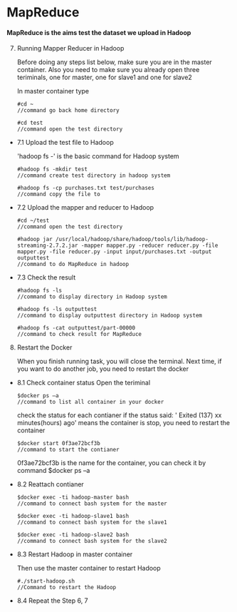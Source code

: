 	
# MapReduce
#### MapReduce is the aims test the dataset we upload in Hadoop

7. Running Mapper Reducer in Hadoop

	Before doing any steps list below, make sure you are in the master container.
	Also you need to make sure you already open three teriminals, one for master, one for slave1 and one for slave2
	
	In master container type
 	 ```
	#cd ~
	//command go back home directory
 	 ```
  	```
	#cd test
	//command open the test directory
	```
  
* 7.1 Upload the test file to Hadoop
	
	'hadoop fs -' is the basic command for Hadoop system
	```
	#hadoop fs -mkdir test
	//command create test directory in hadoop system 
	```
  	```
	#hadoop fs -cp purchases.txt test/purchases
	//command copy the file to 
  	```
* 7.2 Upload the mapper and reducer to Hadoop
	
	```
	#cd ~/test
	//command open the test directory
	```
	```
	#hadoop jar /usr/local/hadoop/share/hadoop/tools/lib/hadoop-streaming-2.7.2.jar -mapper mapper.py -reducer reducer.py -file mapper.py -file reducer.py -input input/purchases.txt -output outputtest
	//command to do MapReduce in hadoop
	```
* 7.3 Check the result

	```
	#hadoop fs -ls
	//command to display directory in Hadoop system
  	```
  	```
	#hadoop fs -ls outputtest
	//command to display outputtest directory in Hadoop system
  	```
  	```
	#hadoop fs -cat outputtest/part-00000
	//command to check result for MapReduce
	```
  
8. Restart the Docker

	When you finish running task, you will close the terminal.
	Next time, if you want to do another job, you need to restart the docker
	
* 8.1 Check container status
	Open the teriminal
	```
	$docker ps –a
	//command to list all container in your docker
	```
	check the status for each contianer
	if the status said: ' Exited (137) xx minutes(hours) ago' means the container is stop, you need to restart the container
	```
	$docker start 0f3ae72bcf3b
	//command to start the contianer
  	```
	0f3ae72bcf3b is the name for the container, you can check it by command $docker ps –a
	
* 8.2 Reattach contianer
	```
	$docker exec -ti hadoop-master bash
	//command to connect bash system for the master
  	```
  	```
	$docker exec -ti hadoop-slave1 bash
	//command to connect bash system for the slave1
  	```
  	```
	$docker exec -ti hadoop-slave2 bash
	//command to connect bash system for the slave2
	```
  
* 8.3 Restart Hadoop in master container

	Then use the master container to restart Hadoop
	```
	#./start-hadoop.sh
	//Command to restart the Hadoop
  	```
	
* 8.4 Repeat the Step 6, 7 
	
